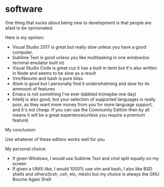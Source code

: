 # software 
 
One thing that sucks about being new to development is that people are afaid to be opinionated:
  
Here is my opinion:

- Visual Studio 2017 is great but really slow unless you have a good computer.
- Sublime Text is good unless you like multitasking in one window(no terminal emulator built in)
- Visual Studio Code is great cuz it has a built in term but it's also written in Node and seems to be slow as a result
- Vim/Neovim and bash is pure bliss
- Atom is good but I personally find it underwhelming and slow for its ammount of features
- Emacs is not something I've ever dabbled in(maybe one day)
- Intellij is also good, but your selection of supported languages is really poor, as they want more money from you for more
  language support, and it's not cheap. If you can use the Community Edition then by all means it will be a great experience(unless you     require a premium feature)

My conclusion:

Use whatever of these editors works well for you

My personal choice:

- If given Windows, I would use Sublime Text and cmd split equally on my screen
- If given a UNIX-like, I would 1000% use vim and bash, I also like BSD shells and others(tcsh, csh, etc, mksh) but my choice
  is always the GNU Bourne Again Shell
